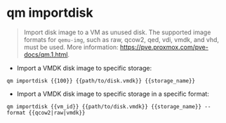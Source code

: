 # qm importdisk

> Import disk image to a VM as unused disk.
> The supported image formats for `qemu-img`, such as raw, qcow2, qed, vdi, vmdk, and vhd, must be used.
> More information: <https://pve.proxmox.com/pve-docs/qm.1.html>.

- Import a VMDK disk image to specific storage:

`qm importdisk {{100}} {{path/to/disk.vmdk}} {{storage_name}}`

- Import a VMDK disk image to specific storage in a specific format:

`qm importdisk {{vm_id}} {{path/to/disk.vmdk}} {{storage_name}} --format {{qcow2|raw|vmdk}}`
